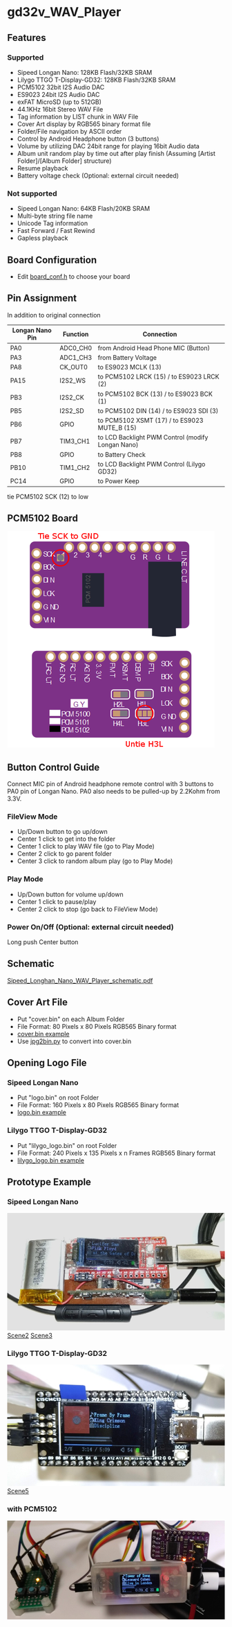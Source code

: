 # gd32v_WAV_Player
## Features
### Supported
* Sipeed Longan Nano: 128KB Flash/32KB SRAM
* Lilygo TTGO T-Display-GD32: 128KB Flash/32KB SRAM
* PCM5102 32bit I2S Audio DAC
* ES9023 24bit I2S Audio DAC
* exFAT MicroSD (up to 512GB)
* 44.1KHz 16bit Stereo WAV File
* Tag information by LIST chunk in WAV File
* Cover Art display by RGB565 binary format file
* Folder/File navigation by ASCII order
* Control by Android Headphone button (3 buttons)
* Volume by utilizing DAC 24bit range for playing 16bit Audio data
* Album unit random play by time out after play finish (Assuming [Artist Folder]/[Album Folder] structure)
* Resume playback
* Battery voltage check (Optional: external circuit needed)

### Not supported
* Sipeed Longan Nano: 64KB Flash/20KB SRAM
* Multi-byte string file name
* Unicode Tag information
* Fast Forward / Fast Rewind
* Gapless playback

## Board Configuration
* Edit [board_conf.h](include/board_conf.h) to choose your board

## Pin Assignment
In addition to original connection

| Longan Nano Pin | Function | Connection |
----|----|----
| PA0 | ADC0_CH0 | from Android Head Phone MIC (Button) |
| PA3 | ADC1_CH3 | from Battery Voltage |
| PA8 | CK_OUT0 |  to ES9023 MCLK (13) |
| PA15 | I2S2_WS | to PCM5102 LRCK (15) / to ES9023 LRCK (2) |
| PB3 | I2S2_CK | to PCM5102 BCK (13) / to ES9023 BCK (1) |
| PB5 | I2S2_SD | to PCM5102 DIN (14) / to ES9023 SDI (3) |
| PB6 | GPIO | to PCM5102 XSMT (17) / to ES9023 MUTE_B (15) |
| PB7 | TIM3_CH1 | to LCD Backlight PWM Control (modify Longan Nano) |
| PB8 | GPIO | to Battery Check |
| PB10 | TIM1_CH2 | to LCD Backlight PWM Control (Lilygo GD32) |
| PC14 | GPIO | to Power Keep |

tie PCM5102 SCK (12) to low 

## PCM5102 Board
![Setting of PM5102 Board](doc/PCM5102A_Board_setting.png)

## Button Control Guide
Connect MIC pin of Android headphone remote control with 3 buttons to PA0 pin of Longan Nano.
PA0 also needs to be pulled-up by 2.2Kohm from 3.3V.

### FileView Mode
* Up/Down button to go up/down
* Center 1 click to get into the folder
* Center 1 click to play WAV file (go to Play Mode)
* Center 2 click to go parent folder
* Center 3 click to random album play (go to Play Mode)

### Play Mode
* Up/Down button for volume up/down
* Center 1 click to pause/play
* Center 2 click to stop (go back to FileView Mode)

### Power On/Off (Optional: external circuit needed)
Long push Center button

## Schematic
[Sipeed_Longhan_Nano_WAV_Player_schematic.pdf](doc/Sipeed_Longhan_Nano_WAV_Player_schematic.pdf)

## Cover Art File
* Put "cover.bin" on each Album Folder
* File Format: 80 Pixels x 80 Pixels RGB565 Binary format
* [cover.bin example](script/cover.bin)
* Use [jpg2bin.py](script/jpg2bin.py) to convert into cover.bin

## Opening Logo File
### Sipeed Longan Nano
* Put "logo.bin" on root Folder
* File Format: 160 Pixels x 80 Pixels RGB565 Binary format
* [logo.bin example](resource/logo.bin)
### Lilygo TTGO T-Display-GD32
* Put "lilygo_logo.bin" on root Folder
* File Format: 240 Pixels x 135 Pixels x n Frames RGB565 Binary format
* [lilygo_logo.bin example](resource/lilygo_logo.bin)

## Prototype Example
### Sipeed Longan Nano
![Scene1](doc/gd32v_WAV_Player_bare.jpg)  
[Scene2](doc/gd32v_WAV_Player_inside_case.jpg)
[Scene3](doc/gd32v_WAV_Player_with_case.jpg)
### Lilygo TTGO T-Display-GD32
![Scene4](doc/gd32v_WAV_Player_lilygo_gd32.jpg)  
[Scene5](doc/gd32v_WAV_Player_lilygo_gd32_fileview.jpg)
### with PCM5102
![Scene6](doc/gd32v_WAV_Player_with_PCM5102.png)
